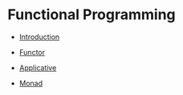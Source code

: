 # Functional Programming

- [Introduction](introduction.md)

- [Functor](functor.md)

- [Applicative](applicative.md)

- [Monad](monad.md)